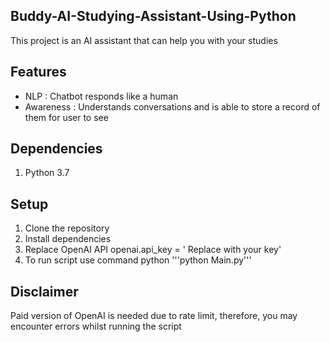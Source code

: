 ## Buddy-AI-Studying-Assistant-Using-Python

This project is an AI assistant that can help you with your studies

## Features

- NLP : Chatbot responds like a human
- Awareness : Understands conversations and is able to store a record of them for user to see

## Dependencies

1. Python 3.7

## Setup

1. Clone the repository
2. Install dependencies
3. Replace OpenAI API openai.api_key = ' Replace with your key'
4. To run script use command python '''python Main.py'''

## Disclaimer

Paid version of OpenAI is needed due to rate limit, therefore, you may encounter errors whilst running the script
